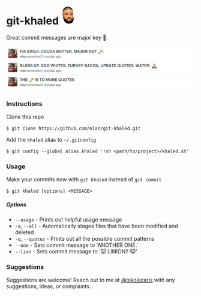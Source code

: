 # git-khaled ![DJ KHALED](https://github.com/nlaz/git-khaled/blob/master/assets/khaled.png) 

Great commit messages are major key :key:. 

![Example](https://github.com/nlaz/git-khaled/blob/master/assets/example.jpg)

### Instructions
 Clone this repo
```
$ git clone https://github.com/nlaz/git-khaled.git
```
Add the `khaled` alias to `~/.gitconfig`
```
$ git config --global alias.khaled '!sh <path/to/project>/khaled.sh'
```

### Usage
Make your commits now with `git khaled` instead of `git commit`
```
$ git khaled [options] <MESSAGE>
```
##### Options
 - `--usage` -  Prints out helpful usage message
 - `-a`, `--all` - Automatically stages files that have been modified and deleted
 - `-q`, `--quotes` - Prints out all the possible commit patterns
 - `--one` - Sets commit message to 'ANOTHER ONE.'
 - `--lion` - Sets commit message to ':cat: LIIIIION!! :cat:'

### Suggestions
Suggestions are welcome! Reach out to me at [@nikolazaris](https://twitter.com/nikolazaris) with any suggestions, ideas, or complaints.